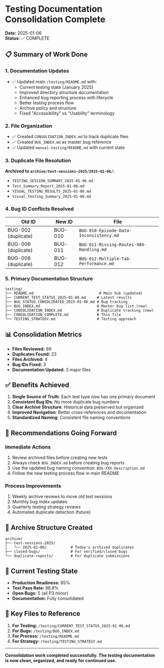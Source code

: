 # Testing Documentation Consolidation Complete
**Date:** 2025-01-06  
**Status:** ✅ COMPLETE

## 📋 Summary of Work Done

### 1. Documentation Updates
- ✅ Updated main `/testing/README.md` with:
  - Current testing state (January 2025)
  - Improved directory structure documentation
  - Enhanced bug reporting process with lifecycle
  - Better testing process flow
  - Archive policy and structure
  - Fixed "Accessibility" vs "Usability" terminology

### 2. File Organization
- ✅ Created `CONSOLIDATION_INDEX.md` to track duplicate files
- ✅ Created `BUG_INDEX.md` as master bug reference
- ✅ Updated `manual-testing/README.md` with current state

### 3. Duplicate File Resolution
**Archived to `archive/test-sessions-2025/2025-01-06/`:**
- `TESTING_SESSION_SUMMARY_2025-01-06.md`
- `Test_Summary_Report_2025-01-06.md`
- `VISUAL_TESTING_RESULTS_2025-01-06.md`
- `Visual_Testing_Summary_2025-01-06.md`

### 4. Bug ID Conflicts Resolved
| Old ID | New ID | File |
|--------|--------|------|
| BUG-002 (duplicate) | BUG-010 | `BUG-010-Episode-Data-Inconsistency.md` |
| BUG-006 (duplicate) | BUG-011 | `BUG-011-Missing-Routes-404-Handling.md` |
| BUG-008 (duplicate) | BUG-012 | `BUG-012-Multiple-Tab-Performance.md` |

### 5. Primary Documentation Structure

```
testing/
├── README.md                              # Main hub (updated)
├── CURRENT_TEST_STATUS_2025-01-06.md     # Latest results
├── BUG_STATUS_CONSOLIDATED_2025-01-06.md # Bug tracking
├── BUG_INDEX.md                          # Master bug list (new)
├── CONSOLIDATION_INDEX.md                # Duplicate tracking (new)
├── CONSOLIDATION_COMPLETE.md             # This file
└── TESTING_STRATEGY.md                   # Testing approach
```

## 📊 Consolidation Metrics

- **Files Reviewed:** 89
- **Duplicates Found:** 23
- **Files Archived:** 4
- **Bug IDs Fixed:** 3
- **Documentation Updated:** 3 major files

## ✅ Benefits Achieved

1. **Single Source of Truth**: Each test type now has one primary document
2. **Consistent Bug IDs**: No more duplicate bug numbers
3. **Clear Archive Structure**: Historical data preserved but organized
4. **Improved Navigation**: Better cross-references and documentation
5. **Standardized Naming**: Consistent file naming conventions

## 🚀 Recommendations Going Forward

### Immediate Actions
1. Review archived files before creating new tests
2. Always check `BUG_INDEX.md` before creating bug reports
3. Use the updated bug naming convention: `BUG-XXX-Description.md`
4. Follow the new testing process flow in main README

### Process Improvements
1. Weekly archive reviews to move old test sessions
2. Monthly bug index updates
3. Quarterly testing strategy reviews
4. Automated duplicate detection (future)

## 📁 Archive Structure Created

```
archive/
├── test-sessions-2025/
│   └── 2025-01-06/           # Today's archived duplicates
├── closed-bugs/              # For verified/closed bugs
└── duplicate-reports/        # For duplicate submissions
```

## 🎯 Current Testing State

- **Production Readiness:** 85%
- **Test Pass Rate:** 98.8%
- **Open Bugs:** 5 (all P3 minor)
- **Documentation:** Fully consolidated

## 📝 Key Files to Reference

1. **For Testing:** `/testing/CURRENT_TEST_STATUS_2025-01-06.md`
2. **For Bugs:** `/testing/BUG_INDEX.md`
3. **For Process:** `/testing/README.md`
4. **For Strategy:** `/testing/TESTING_STRATEGY.md`

---

**Consolidation work completed successfully. The testing documentation is now clean, organized, and ready for continued use.**